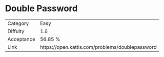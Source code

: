 # Double Password

<table>
    <tr>
        <td>Category</td>
        <td>Easy</td>
    </tr>
    <tr>
        <td>Diffulty</td>
        <td>1.6</td>
    </tr>
    <tr>
        <td>Acceptance</td>
        <td>56.85 %</td>
    </tr>
    <tr>
        <td>Link</td>
        <td>https://open.kattis.com/problems/doublepassword</td>
    </tr>
</table>
